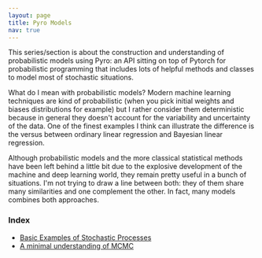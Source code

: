 ```yaml
---
layout: page
title: Pyro Models
nav: true
---
```

This series/section is about the construction and understanding of probabilistic models using Pyro: an API sitting on top of Pytorch for probabilistic programming that includes lots of helpful methods and classes to model most of stochastic situations. 

What do I mean with probabilistic models? Modern machine learning techniques are kind of probabilistic (when you pick initial weights and biases distributions for example) but I rather consider them deterministic because in general they doesn't account for the variability and uncertainty of the data. One of the finest examples I think can illustrate the difference is the versus between ordinary linear regression and Bayesian linear regression. 

Although probabilistic models and the more classical statistical methods have been left behind a little bit due to the explosive development of the machine and deep learning world, they remain pretty useful in a bunch of situations. I'm not trying to draw a line between both: they of them share many similarities and one complement the other. In fact, many models combines both approaches.  

### Index
* [Basic Examples of Stochastic Processes](pyro-models/basic-examples.html)
* [A minimal understanding of MCMC](pyro-models/mcmc_exmple.html)
